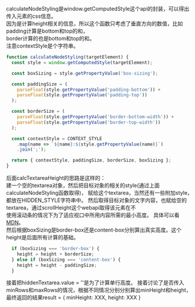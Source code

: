 calculateNodeStyling是window.getComputedStyle这个api的封装，可以得出传入元素的css信息。  
因为是计算height相关的信息，所以这个函数只考虑了垂直方向的数值，比如padding计算是bottom和top的和，  
border计算的也是bottom和top的和。  
注意contextStyle是个字符串。
```js
function calculateNodeStyling(targetElement) {
  const style = window.getComputedStyle(targetElement);

  const boxSizing = style.getPropertyValue('box-sizing');

  const paddingSize = (
    parseFloat(style.getPropertyValue('padding-bottom')) +
    parseFloat(style.getPropertyValue('padding-top'))
  );

  const borderSize = (
    parseFloat(style.getPropertyValue('border-bottom-width')) +
    parseFloat(style.getPropertyValue('border-top-width'))
  );

  const contextStyle = CONTEXT_STYLE
    .map(name => `${name}:${style.getPropertyValue(name)}`)
    .join(';');

  return { contextStyle, paddingSize, borderSize, boxSizing };
}
```

后面calcTextareaHeight的思路是这样的：  
建一个空的textarea对象，然后把目标对象的相关的style(通过上面calculateNodeStyling函数取得)，
赋给这个textarea，当然还有一些附加style，都放在HIDDEN_STYLE字符串中。
然后取得目标对象的文字内容，也赋给空的textarea，通过scrollHeight这个webapi取得该元素在不  
使用滚动条的情况下为了适应视口中所用内容所需的最小高度。 具体可以看[MDN](https://developer.mozilla.org/zh-CN/docs/Web/API/Element/scrollHeight)。  
然后根据boxSizing是border-box还是content-box分别算出真实高度。这个height是后面所有计算的基础。
```js
  if (boxSizing === 'border-box') {
    height = height + borderSize;
  } else if (boxSizing === 'content-box') {
    height = height - paddingSize;
  }
```

接着把hiddenTextarea.value = ''是为了计算单行高度。
接着讨论了是否传入minRows和maxRows的情况，根据不同情况分别分别算出minHeight和height，
最终返回的结果result = {
    minHeight: XXX,
    height: XXX
}
